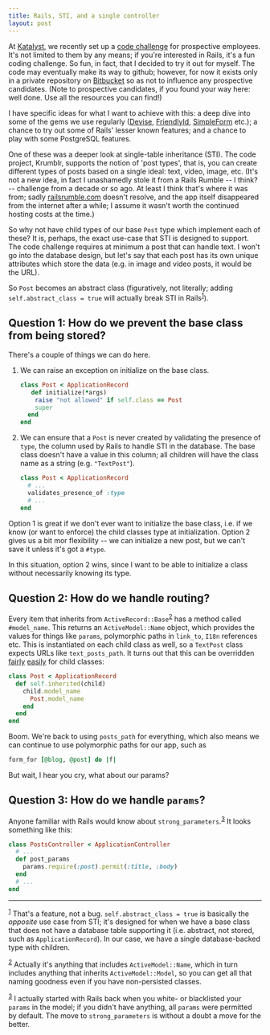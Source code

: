 ```yaml
---
title: Rails, STI, and a single controller
layout: post
---
```


At [Katalyst](https://katalyst.com.au), we recently set up a [code challenge](https://github.com/katalyst/krumblr) for prospective employees. It's not limited to them by any means; if you're interested in Rails, it's a fun coding challenge. So fun, in fact, that I decided to try it out for myself. The code may eventually make its way to github; however, for now it exists only in a private repository on [Bitbucket](https://bitbucket.org) so as not to influence any prospective candidates. (Note to prospective candidates, if you found your way here: well done. Use all the resources you can find!)

I have specific ideas for what I want to achieve with this: a deep dive into some of the gems we use regularly ([Devise](https://github.com/plataformatec/devise), [FriendlyId](https://github.com/), [SimpleForm]() etc.); a chance to try out some of Rails' lesser known features; and a chance to play with some PostgreSQL features.

One of these was a deeper look at single-table inheritance (STI). The code project, Krumblr, supports the notion of 'post types', that is, you can create different types of posts based on a single ideal: text, video, image, etc. (It's not a new idea, in fact I unashamedly stole it from a Rails Rumble -- I think? -- challenge from a decade or so ago. At least I think that's where it was from; sadly [railsrumble.com](http://railsrumble.com) doesn't resolve, and the app itself disappeared from the internet after a while; I assume it wasn't worth the continued hosting costs at the time.)

So why not have child types of our base `Post` type which implement each of these? It is, perhaps, the exact use-case that STI is designed to support. The code challenge requires at minimum a post that can handle text. I won't go into the database design, but let's say that each post has its own unique attributes which store the data (e.g. in image and video posts, it would be the URL).

So `Post` becomes an abstract class (figuratively, not literally; adding `self.abstract_class = true` will actually break STI in Rails<sup id="fn_link_1">[1](#fn_1)</sup>).

## Question 1: How do we prevent the base class from being stored?

There's a couple of things we can do here.

1. We can raise an exception on initialize on the base class.

   ```ruby
   class Post < ApplicationRecord
      def initialize(*args)
       raise "not allowed" if self.class == Post
       super
     end
   end
   ```
2. We can ensure that a `Post` is never created by validating the presence of `type`, the column used by Rails to handle STI in the database. The base class doesn't have a value in this column; all children will have the class name as a string (e.g. `"TextPost"`).

   ```ruby
   class Post < ApplicationRecord
     # ...
     validates_presence_of :type
     # ...
   end
   ```

Option 1 is great if we don't ever want to initialize the base class, i.e. if we know (or want to enforce) the child classes type at initialization. Option 2 gives us a bit mor flexibility -- we can initialize a new post, but we can't save it unless it's got a `#type`.

In this situation, option 2 wins, since I want to be able to initialize a class without necessarily knowing its type.

## Question 2: How do we handle routing?

Every item that inherits from `ActiveRecord::Base`<sup id="fn_link_2">[2](#fn_2)</sup> has a method called `#model_name`. This returns an `ActiveModel::Name` object, which provides the values for things like `params`, polymorphic paths in `link_to`, `I18n` references etc. This is instantiated on each child class as well, so a `TextPost` class expects URLs like `text_posts_path`. It turns out that this can be overridden [fairly]() [easily]() for child classes:

```ruby
class Post < ApplicationRecord
  def self.inherited(child)
    child.model_name
      Post.model_name
    end
  end
end
```
Boom. We're back to using `posts_path` for everything, which also means we can continue to use polymorphic paths for our app, such as

```ruby
form_for [@blog, @post] do |f|
```
But wait, I hear you cry, what about our params?

## Question 3: How do we handle `params`?

Anyone familiar with Rails would know about `strong_parameters`.<sup id="fn_link_3">[3](#fn_3)</sup> It looks something like this:

```ruby
class PostsController < ApplicationController
  # ...
  def post_params
    params.require(:post).permit(:title, :body)
  end
  # ...
end
```


---
<sup id="fn_1">[1](#fn_link_1)</sup> That's a feature, not a bug. `self.abstract_class = true` is basically the *opposite* use case from STI; it's designed for when we have a base class that does not have a database table supporting it (i.e. abstract, not stored, such as `ApplicationRecord`). In our case, we have a single database-backed type with children.

<sup id="fn_2">[2](#fn_link_2)</sup> Actually it's anything that includes `ActiveModel::Name`, which in turn includes anything that inherits `ActiveModel::Model`, so you can get all that naming goodness even if you have non-persisted classes.

<sup id="fn_3">[3](#fn_link_3)</sup> I actually started with Rails back when you white- or blacklisted your `params` in the model; if you didn't have anything, all `params` were permitted by default. The move to `strong_parameters` is without a doubt a move for the better.